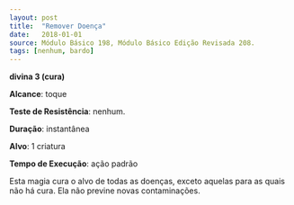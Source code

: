 ```yaml
---
layout: post
title:  "Remover Doença"
date:   2018-01-01
source: Módulo Básico 198, Módulo Básico Edição Revisada 208.
tags: [nenhum, bardo]
---
```


**divina 3 (cura)**

**Alcance**: toque

**Teste de Resistência**: nenhum.

**Duração**: instantânea

**Alvo**: 1 criatura

**Tempo de Execução**: ação padrão

Esta magia cura o alvo de todas as doenças, exceto aquelas para as quais não há cura. Ela não previne novas contaminações.
